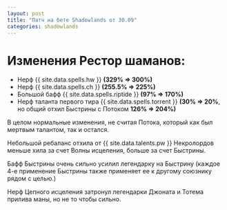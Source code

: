 ```yaml
---	
layout: post	
title: "Патч на бете Shadowlands от 30.09"	
categories: shadowlands 	
---	
```

# Изменения Рестор шаманов:	

- Нерф {{ site.data.spells.hw }} **(329% => 300%)**  	
- Нерф {{ site.data.spells.ch }} **(255.5% => 225%)**  	
- Большой бафф {{ site.data.spells.riptide }} **(97% => 170%)**  	
- Нерф таланта первого тира {{ site.data.spells.torrent }} **(30% => 20%**, но общий отхил Быстрины с Потоком **126% => 204%)**	

В целом нормальные изменения, не считая Потока, который как был мертвым талантом, так и остался.	

Небольшой ребаланс отхила от {{ site.data.talents.pw }} Некролордов  меньше хила за счет Волны исцеления, больше за счет Быстрины.	

Бафф Быстрины очень сильно усилил легендарку на Быстрину (каждое 4-е применение Быстрины также применяет ее к другому союзнику рядом с целью.)	

Нерф Цепного исцеления затронул легендарки Джоната и Тотема прилива маны, но не то чтобы сильно.	
